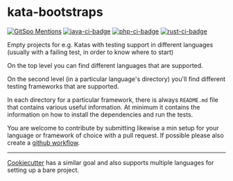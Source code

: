 # kata-bootstraps

[![GitSpo Mentions](https://gitspo.com/badges/mentions/swkBerlin/kata-bootstraps?style=flat-square)](https://gitspo.com/mentions/swkBerlin/kata-bootstraps)
[![java-ci-badge]][ci-actions]
[![php-ci-badge]][ci-actions]
[![rust-ci-badge]][ci-actions]


Empty projects for e.g. Katas with testing support in different languages
(usually with a failing test, in order to know where to start)

On the top level you can find different languages that are supported.

On the second level (in a particular language's directory) you'll find
different testing frameworks that are supported.

In each directory for a particular framework, there is always `README.md` file
that contains various useful information. At minimum it contains the
information on how to install the dependencies and run the tests.

You are welcome to contribute by submitting likewise a min setup for your language or framework of choice with a pull request. If possible please also create a [github workflow](https://help.github.com/en/actions/automating-your-workflow-with-github-actions/configuring-a-workflow#in-this-article).

----
[Cookiecutter](https://github.com/audreyr/cookiecutter) has a similar goal and also supports multiple languages for setting up a bare project.

[java-ci-badge]:https://github.com/swkBerlin/kata-bootstraps/workflows/Java_CI/badge.svg "CI build status"
[php-ci-badge]:https://github.com/swkBerlin/kata-bootstraps/workflows/php_CI/badge.svg "CI build status"
[rust-ci-badge]:https://github.com/swkBerlin/kata-bootstraps/workflows/Rust/badge.svg "CI build status"
[ci-actions]: https://github.com/swkBerlin/kata-bootstraps/actions
